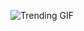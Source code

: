 ![Trending GIF](https://media1.giphy.com/media/2jMtpIi8mhE8ctiMtK/giphy.gif?cid=8bb217729oxr4ivoqvjpysdsh08ld4swnwlqq3a5imoil9gl&ep=v1_gifs_search&rid=giphy.gif&ct=g)

